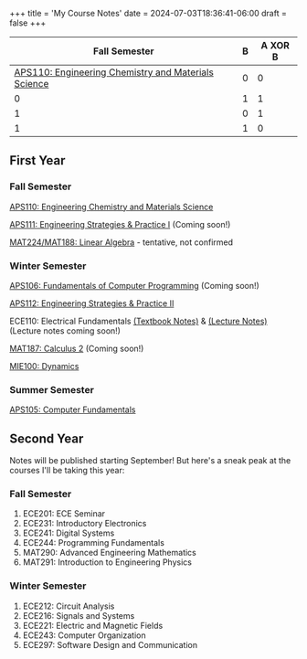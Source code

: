 +++
title = 'My Course Notes'
date = 2024-07-03T18:36:41-06:00
draft = false
+++

| Fall Semester | B | A XOR B |
|---|---|---------|
| [APS110: Engineering Chemistry and Materials Science](/files/firstyear/aps110.pdf) | 0 |    0    |
| 0 | 1 |    1    |
| 1 | 0 |    1    |
| 1 | 1 |    0    |

## First Year
### Fall Semester
[APS110: Engineering Chemistry and Materials Science](/files/firstyear/aps110.pdf)

[APS111: Engineering Strategies & Practice I]() (Coming soon!)

[MAT224/MAT188: Linear Algebra]() - tentative, not confirmed

### Winter Semester
[APS106: Fundamentals of Computer Programming]() (Coming soon!)

[APS112: Engineering Strategies & Practice II](/files/firstyear/aps112.pdf)

ECE110: Electrical Fundamentals [(Textbook Notes)](/files/firstyear/ece110tb.pdf) & [(Lecture Notes)]() (Lecture notes coming soon!)

[MAT187: Calculus 2]() (Coming soon!)

[MIE100: Dynamics](/files/firstyear/mie100.pdf)

### Summer Semester
[APS105: Computer Fundamentals](/files/firstyear/aps105.pdf)

## Second Year
Notes will be published starting September! But here's a sneak peak at the courses I'll be taking this year:
### Fall Semester
1. ECE201: ECE Seminar
2. ECE231: Introductory Electronics
3. ECE241: Digital Systems
4. ECE244: Programming Fundamentals
5. MAT290: Advanced Engineering Mathematics
6. MAT291: Introduction to Engineering Physics

### Winter Semester
1. ECE212: Circuit Analysis
2. ECE216: Signals and Systems
3. ECE221: Electric and Magnetic Fields
4. ECE243: Computer Organization
5. ECE297: Software Design and Communication 
